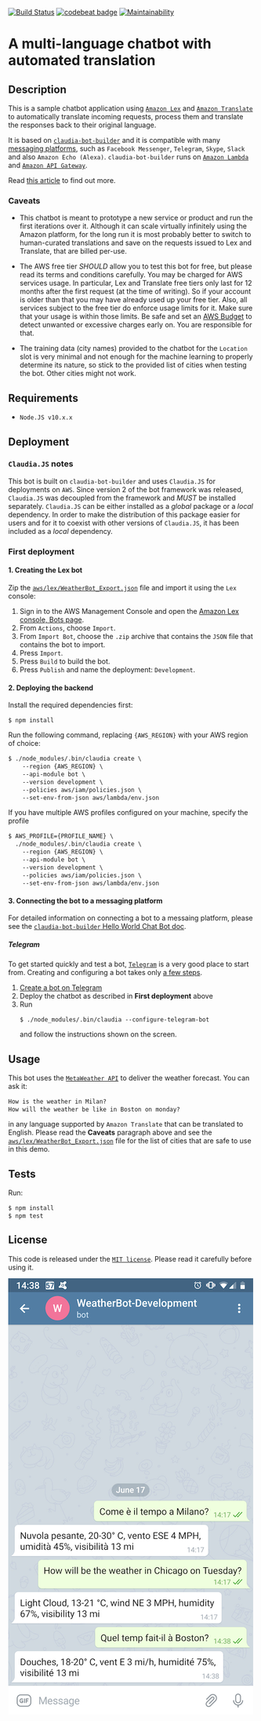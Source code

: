 [![Build Status](https://travis-ci.org/edonosotti/auto-translated-chatbot.svg?branch=master)](https://travis-ci.org/edonosotti/auto-translated-chatbot)
[![codebeat badge](https://codebeat.co/badges/38afd549-026d-4646-ba9f-74f03ef6e381)](https://codebeat.co/projects/github-com-edonosotti-auto-translated-chatbot-master)
[![Maintainability](https://api.codeclimate.com/v1/badges/b9865934da283638a381/maintainability)](https://codeclimate.com/github/edonosotti/auto-translated-chatbot/maintainability)

# A multi-language chatbot with automated translation


## Description

This is a sample chatbot application using [`Amazon Lex`](https://aws.amazon.com/lex/)
and [`Amazon Translate`](https://aws.amazon.com/translate/) to automatically translate
incoming requests, process them and translate the responses back to their original language.

It is based on [`claudia-bot-builder`](https://github.com/claudiajs/claudia-bot-builder)
and it is compatible with many
[messaging platforms](https://github.com/claudiajs/claudia-bot-builder#supported-platforms),
such as `Facebook Messenger`, `Telegram`, `Skype`, `Slack` and also `Amazon Echo (Alexa)`.
`claudia-bot-builder` runs on [`Amazon Lambda`](https://aws.amazon.com/lambda/) and
[`Amazon API Gateway`](https://aws.amazon.com/api-gateway/).

Read [this article](https://medium.com/rockedscience/building-a-multi-language-chatbot-with-automated-translations-e2acd053bc5c)
to find out more.

### Caveats

 * This chatbot is meant to prototype a new service or product and run the first iterations
   over it. Although it can scale virtually infinitely using the Amazon platform, for the long
   run it is most probably better to switch to human-curated translations and save on the
   requests issued to Lex and Translate, that are billed per-use.

 * The AWS free tier *SHOULD* allow you to test this bot for free, but please read its terms
   and conditions carefully. You may be charged for AWS services usage. In particular, Lex
   and Translate free tiers only last for 12 months after the first request
   (at the time of writing). So if your account is older than that you may have already
   used up your free tier. Also, all services subject to the free tier do enforce usage
   limits for it. Make sure that your usage is within those limits. Be safe and set an
   [AWS Budget](https://aws.amazon.com/aws-cost-management/aws-budgets/)
   to detect unwanted or excessive charges early on. You are responsible for that.

 * The training data (city names) provided to the chatbot for the `Location` slot is very
   minimal and not enough for the machine learning to properly determine its nature, so
   stick to the provided list of cities when testing the bot. Other cities might not work.


## Requirements

 * `Node.JS v10.x.x`


## Deployment

### `Claudia.JS` notes

This bot is built on `claudia-bot-builder` and uses `Claudia.JS`
for deployments on `AWS`. Since version 2 of the bot framework
was released, `Claudia.JS` was decoupled from the framework
and *MUST* be installed separately. `Claudia.JS` can be either
installed as a *global* package or a *local* dependency.
In order to make the distribution of this package easier for
users and for it to coexist with other versions of `Claudia.JS`,
it has been included as a *local* dependency.

### First deployment

#### 1. Creating the Lex bot

Zip the [`aws/lex/WeatherBot_Export.json`](aws/lex/WeatherBot_Export.json)
file and import it using the `Lex` console:

 1. Sign in to the AWS Management Console and open the [Amazon Lex console, Bots page](https://console.aws.amazon.com/lex/home?#bots:).
 2. From `Actions`, choose `Import`.
 3. From `Import Bot`, choose the `.zip` archive that contains the `JSON` file that contains the bot to import.
 4. Press `Import`.
 5. Press `Build` to build the bot.
 6. Press `Publish` and name the deployment: `Development`.

#### 2. Deploying the backend

Install the required dependencies first:

```
$ npm install
```

Run the following command, replacing `{AWS_REGION}` with your
AWS region of choice:

```
$ ./node_modules/.bin/claudia create \
    --region {AWS_REGION} \
    --api-module bot \
    --version development \
    --policies aws/iam/policies.json \
    --set-env-from-json aws/lambda/env.json
```

If you have multiple AWS profiles configured on your machine,
specify the profile

```
$ AWS_PROFILE={PROFILE_NAME} \
  ./node_modules/.bin/claudia create \
    --region {AWS_REGION} \
    --api-module bot \
    --version development \
    --policies aws/iam/policies.json \
    --set-env-from-json aws/lambda/env.json
```

#### 3. Connecting the bot to a messaging platform

For detailed information on connecting a bot to a messaing
platform, please see the
[`claudia-bot-builder` Hello World Chat Bot doc](https://claudiajs.com/tutorials/hello-world-chatbot.html).

##### Telegram

To get started quickly and test a bot, [`Telegram`](https://telegram.org)
is a very good place to start from. Creating and configuring a bot takes
only [a few steps](https://core.telegram.org/bots#3-how-do-i-create-a-bot).

 1. [Create a bot on Telegram](doc/telegram.md)
 2. Deploy the chatbot as described in **First deployment** above
 3. Run
    ```
    $ ./node_modules/.bin/claudia --configure-telegram-bot
    ```
    and follow the instructions shown on the screen.


## Usage

This bot uses the [`MetaWeather API`](https://www.metaweather.com/api/) to deliver the
weather forecast. You can ask it:

```
How is the weather in Milan?
How will the weather be like in Boston on monday?
```

in any language supported by `Amazon Translate` that can be translated to English.
Please read the **Caveats** paragraph above and see the
[`aws/lex/WeatherBot_Export.json`](aws/lex/WeatherBot_Export.json) file for the list
of cities that are safe to use in this demo.


## Tests

Run:

```
$ npm install
$ npm test
```


## License

This code is released under the [`MIT license`](LICENSE).
Please read it carefully before using it.

![Screenshot on Telegram](doc/img/telegram.png)

